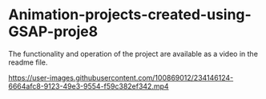 # Animation-projects-created-using-GSAP-proje8
The functionality and operation of the project are available as a video in the readme file.


https://user-images.githubusercontent.com/100869012/234146124-6664afc8-9123-49e3-9554-f59c382ef342.mp4

